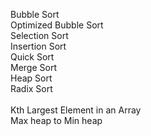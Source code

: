 Bubble Sort\
Optimized Bubble Sort\
Selection Sort\
Insertion Sort\
Quick Sort\
Merge Sort\
Heap Sort\
Radix Sort\
\
Kth Largest Element in an Array\
Max heap to Min heap